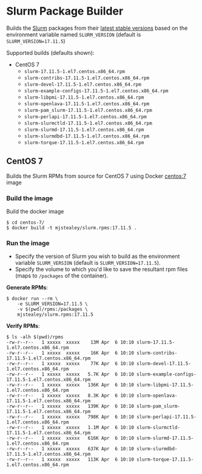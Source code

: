# Slurm Package Builder

Builds the [Slurm](https://www.schedmd.com/index.php) packages from their [latest stable versions](https://www.schedmd.com/downloads.php) based on the environment variable named `SLURM_VERSION` (default is `SLURM_VERSION=17.11.5`)

Supported builds (defaults shown):

- CentOS 7 
	- `slurm-17.11.5-1.el7.centos.x86_64.rpm`
	- `slurm-contribs-17.11.5-1.el7.centos.x86_64.rpm`
	- `slurm-devel-17.11.5-1.el7.centos.x86_64.rpm`
	- `slurm-example-configs-17.11.5-1.el7.centos.x86_64.rpm`
	- `slurm-libpmi-17.11.5-1.el7.centos.x86_64.rpm`
	- `slurm-openlava-17.11.5-1.el7.centos.x86_64.rpm`
	- `slurm-pam_slurm-17.11.5-1.el7.centos.x86_64.rpm`
	- `slurm-perlapi-17.11.5-1.el7.centos.x86_64.rpm`
	- `slurm-slurmctld-17.11.5-1.el7.centos.x86_64.rpm`
	- `slurm-slurmd-17.11.5-1.el7.centos.x86_64.rpm`
	- `slurm-slurmdbd-17.11.5-1.el7.centos.x86_64.rpm`
	- `slurm-torque-17.11.5-1.el7.centos.x86_64.rpm`

## CentOS 7

Builds the Slurm RPMs from source for CentOS 7 using Docker [centos:7](https://hub.docker.com/_/centos/) image

### Build the image

Build the docker image

```
$ cd centos-7/
$ docker build -t mjstealey/slurm.rpms:17.11.5 .
```

### Run the image 

- Specify the version of Slurm you wish to build as the environment variable `SLURM_VERSION` (default is `SLURM_VERSION=17.11.5`).
- Specify the volume to which you'd like to save the resultant rpm files (maps to `/packages` of the container).


**Generate RPMs**:

```
$ docker run --rm \
	-e SLURM_VERSION=17.11.5 \
	-v $(pwd)/rpms:/packages \
	mjstealey/slurm.rpms:17.11.5
```

**Verify RPMs**:

```console
$ ls -alh $(pwd)/rpms
-rw-r--r--   1 xxxxx  xxxxx    13M Apr  6 10:10 slurm-17.11.5-1.el7.centos.x86_64.rpm
-rw-r--r--   1 xxxxx  xxxxx    16K Apr  6 10:10 slurm-contribs-17.11.5-1.el7.centos.x86_64.rpm
-rw-r--r--   1 xxxxx  xxxxx    77K Apr  6 10:10 slurm-devel-17.11.5-1.el7.centos.x86_64.rpm
-rw-r--r--   1 xxxxx  xxxxx   5.7K Apr  6 10:10 slurm-example-configs-17.11.5-1.el7.centos.x86_64.rpm
-rw-r--r--   1 xxxxx  xxxxx   136K Apr  6 10:10 slurm-libpmi-17.11.5-1.el7.centos.x86_64.rpm
-rw-r--r--   1 xxxxx  xxxxx   8.3K Apr  6 10:10 slurm-openlava-17.11.5-1.el7.centos.x86_64.rpm
-rw-r--r--   1 xxxxx  xxxxx   139K Apr  6 10:10 slurm-pam_slurm-17.11.5-1.el7.centos.x86_64.rpm
-rw-r--r--   1 xxxxx  xxxxx   798K Apr  6 10:10 slurm-perlapi-17.11.5-1.el7.centos.x86_64.rpm
-rw-r--r--   1 xxxxx  xxxxx   1.1M Apr  6 10:10 slurm-slurmctld-17.11.5-1.el7.centos.x86_64.rpm
-rw-r--r--   1 xxxxx  xxxxx   616K Apr  6 10:10 slurm-slurmd-17.11.5-1.el7.centos.x86_64.rpm
-rw-r--r--   1 xxxxx  xxxxx   637K Apr  6 10:10 slurm-slurmdbd-17.11.5-1.el7.centos.x86_64.rpm
-rw-r--r--   1 xxxxx  xxxxx   113K Apr  6 10:10 slurm-torque-17.11.5-1.el7.centos.x86_64.rpm
```
